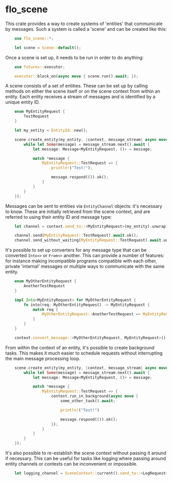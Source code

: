 # flo_scene

This crate provides a way to create systems of 'entities' that communicate by messages. Such a system is called a 'scene' and can be created like this:

```Rust
    use flo_scene::*;

    let scene = Scene::default();
```

Once a scene is set up, it needs to be run in order to do anything:

```Rust
    use futures::executor;

    executor::block_on(async move { scene.run().await; });
```

A scene consists of a set of entities. These can be set up by calling methods on either the scene itself or on the scene context from within an entity. Each entity receives a stream of messages and is identified by a unique entity ID.

```Rust
    enum MyEntityRequest {
        TestRequest
    }

    let my_entity = EntityId::new();

    scene.create_entity(my_entity, |context, message_stream| async move {
        while let Some(message) = message_stream.next().await {
            let message: Message<MyEntityRequest, ()> = message;

            match *message {
                MyEntityRequest::TestRequest => {
                    println!("Test!");

                    message.respond(()).ok();
                }
            }
        }
    });
```

Messages can be sent to entities via `EntityChannel` objects: it's necessary to know. These are initially retrieved from the scene context, and are referred to using their entity ID and message type:

```Rust
    let channel = context.send_to::<MyEntityRequest>(my_entity).unwrap();

    channel.send(MyEntityRequest::TestRequest).await.ok();
    channel.send_without_waiting(MyEntityRequest::TestRequest).await.unwrap();
```

It's possible to set up converters for any message type that can be converted `Into<>` or `From<>` another. This can provide a number of features: for instance making incompatible programs compatible with each other, private 'internal' messages or multiple ways to communicate with the same entity.

```Rust
    enum MyOtherEntityRequest {
        AnotherTestRequest
    }

    impl Into<MyEntityRequest> for MyOtherEntityRequest {
        fn into(req: MyOtherEntityRequest) -> MyEntityRequest {
            match req {
                MyOtherEntityRequest::AnotherTestRequest => MyEntityRequest::TestRequest
            }
        }
    }

    context.convert_message::<MyOtherEntityRequest, MyEntityRequest>().unwrap();
```

From within the context of an entity, it's possible to create background tasks. This makes it much easier to schedule requests without interrupting the main message processing loop.

```Rust
    scene.create_entity(my_entity, |context, message_stream| async move {
        while let Some(message) = message_stream.next().await {
            let message: Message<MyEntityRequest, ()> = message;

            match *message {
                MyEntityRequest::TestRequest => {
                    context.run_in_background(async move {
                        some_other_task().await;

                        println!("Test!")

                        message.respond(()).ok();
                    });
                }
            }
        }
    });
```

It's also possible to re-establish the scene context without passing it around if necessary. This can be useful for tasks like logging where passing around entity channels or contexts can be inconvenient or impossible.

```Rust
    let logging_channel = SceneContext::current().send_to::<LogRequest>(LOGGING_ENTITY).unwrap();
```
